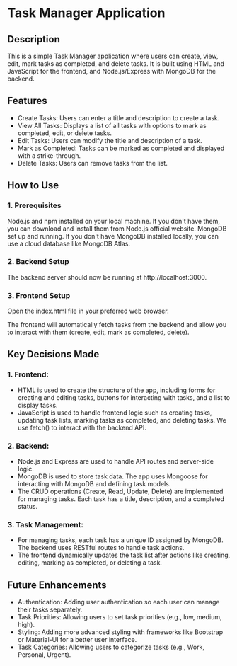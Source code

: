 # Task Manager Application
## Description
This is a simple Task Manager application where users can create, view, edit, mark tasks as completed, and delete tasks. It is built using HTML and JavaScript for the frontend, and Node.js/Express with MongoDB for the backend.

## Features
- Create Tasks: Users can enter a title and description to create a task.
- View All Tasks: Displays a list of all tasks with options to mark as completed, edit, or delete tasks.
- Edit Tasks: Users can modify the title and description of a task.
- Mark as Completed: Tasks can be marked as completed and displayed with a strike-through.
- Delete Tasks: Users can remove tasks from the list.

## How to Use
### 1. Prerequisites
  Node.js and npm installed on your local machine. If you don't have them, you can download and install them from Node.js official website.
  MongoDB set up and running. If you don't have MongoDB installed locally, you can use a cloud database like MongoDB Atlas.

### 2. Backend Setup
  The backend server should now be running at http://localhost:3000.

### 3. Frontend Setup
  Open the index.html file in your preferred web browser.

The frontend will automatically fetch tasks from the backend and allow you to interact with them (create, edit, mark as completed, delete).

## Key Decisions Made
### 1. Frontend:
  - HTML is used to create the structure of the app, including forms for creating and editing tasks, buttons for interacting with tasks, and a list to display tasks.
  - JavaScript is used to handle frontend logic such as creating tasks, updating task lists, marking tasks as completed, and deleting tasks. We use fetch() to interact with the backend API.
### 2. Backend:
  - Node.js and Express are used to handle API routes and server-side logic.
  - MongoDB is used to store task data. The app uses Mongoose for interacting with MongoDB and defining task models.
  - The CRUD operations (Create, Read, Update, Delete) are implemented for managing tasks. Each task has a title, description, and a completed status.
### 3. Task Management:
  - For managing tasks, each task has a unique ID assigned by MongoDB. The backend uses RESTful routes to handle task actions.
  - The frontend dynamically updates the task list after actions like creating, editing, marking as completed, or deleting a task.
    
## Future Enhancements
- Authentication: Adding user authentication so each user can manage their tasks separately.
- Task Priorities: Allowing users to set task priorities (e.g., low, medium, high).
- Styling: Adding more advanced styling with frameworks like Bootstrap or Material-UI for a better user interface.
- Task Categories: Allowing users to categorize tasks (e.g., Work, Personal, Urgent).
